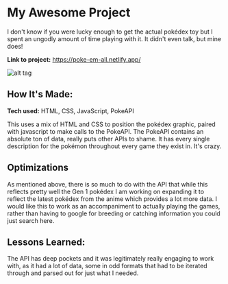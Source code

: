 # My Awesome Project
I don't know if you were lucky enough to get the actual pokédex toy but I spent an ungodly amount of time playing with it. It didn't even talk, but mine does!

**Link to project:** https://poke-em-all.netlify.app/

![alt tag](https://user-images.githubusercontent.com/1900240/168599844-a8196f40-5037-4b10-b6be-f34326f203cd.png)

## How It's Made:

**Tech used:** HTML, CSS, JavaScript, PokeAPI

This uses a mix of HTML and CSS to position the pokédex graphic, paired with javascript to make calls to the PokeAPI. The PokeAPI contains an absolute ton of data, really puts other APIs to shame. It has every single description for the pokémon throughout every game they exist in. It's crazy.

## Optimizations

As mentioned above, there is so much to do with the API that while this reflects pretty well the Gen 1 pokédex I am working on expanding it to reflect the latest pokédex from the anime which provides a lot more data. I would like this to work as an accompaniment to actually playing the games, rather than having to google for breeding or catching information you could just search here.

## Lessons Learned:

The API has deep pockets and it was legitimately really engaging to work with, as it had a lot of data, some in odd formats that had to be iterated through and parsed out for just what I needed.